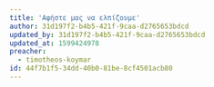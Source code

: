 ```yaml
---
title: 'Αφήστε μας να ελπίζουμε'
author: 31d197f2-b4b5-421f-9caa-d2765653bdcd
updated_by: 31d197f2-b4b5-421f-9caa-d2765653bdcd
updated_at: 1599424978
preacher:
  - timotheos-koymar
id: 44f7b1f5-34dd-40b0-81be-8cf4501acb80
---
```

